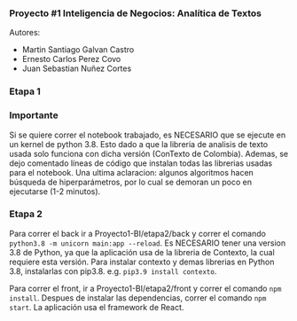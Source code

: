 ### **Proyecto #1 Inteligencia de Negocios: Analítica de Textos**

Autores:
*   Martin Santiago Galvan Castro
*   Ernesto Carlos Perez Covo
*   Juan Sebastian Nuñez Cortes

### **Etapa 1**
### **Importante**  
Si se quiere correr el notebook trabajado, es NECESARIO que se ejecute en un kernel de python 3.8. Esto dado a que la libreria de analisis de texto usada solo funciona con dicha versión (ConTexto de Colombia). Ademas, se dejo comentado líneas de código que instalan todas las librerias usadas para el notebook. Una ultima aclaracion: algunos algoritmos hacen búsqueda de hiperparámetros, por lo cual se demoran un poco en ejecutarse (1-2 minutos).

### **Etapa 2**
Para correr el back ir a Proyecto1-BI/etapa2/back y correr el comando `python3.8 -m unicorn main:app --reload`. Es NECESARIO tener una version 3.8 de Python, ya que la aplicación usa de la libreria de Contexto, la cual requiere esta versión. Para instalar contexto y demas librerias en Python 3.8, instalarlas con pip3.8. e.g. `pip3.9 install contexto`.

Para correr el front, ir a Proyecto1-BI/etapa2/front y correr el comando `npm install`. Despues de instalar las dependencias, correr el comando `npm start`. La aplicación usa el framework de React. 
